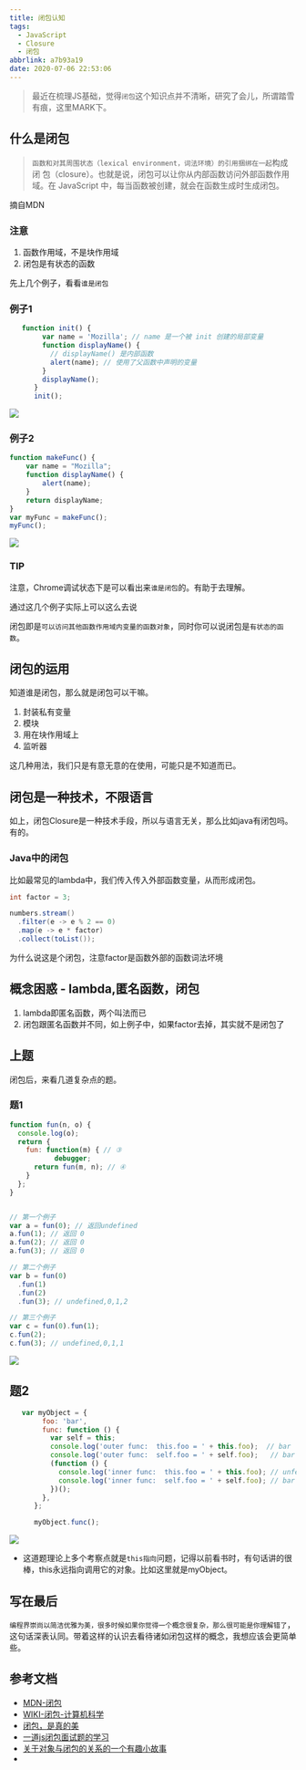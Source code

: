 ```yaml
---
title: 闭包认知
tags:
  - JavaScript
  - Closure
  - 闭包
abbrlink: a7b93a19
date: 2020-07-06 22:53:06
---
```


> 最近在梳理JS基础，觉得`闭包`这个知识点并不清晰，研究了会儿，所谓踏雪有痕，这里MARK下。


## 什么是闭包

> `函数和对其周围状态（lexical environment，词法环境）的引用捆绑在一起`构成 闭 包（closure）。也就是说，闭包可以让你从内部函数访问外部函数作用域。在 JavaScript 中，每当函数被创建，就会在函数生成时生成闭包。

摘自MDN

### 注意
1. 函数作用域，不是块作用域
2. 闭包是有状态的函数


先上几个例子，看看`谁是闭包`

### 例子1
```js
   function init() {
        var name = 'Mozilla'; // name 是一个被 init 创建的局部变量
        function displayName() {
          // displayName() 是内部函数
          alert(name); // 使用了父函数中声明的变量
        }
        displayName();
      }
      init();
```

![](https://static.1991421.cn/2020/2020-07-09-223621.jpeg)


### 例子2

```js
function makeFunc() {
    var name = "Mozilla";
    function displayName() {
        alert(name);
    }
    return displayName;
}
var myFunc = makeFunc();
myFunc();
```

![](https://static.1991421.cn/2020/2020-07-09-224053.jpeg)

### TIP
注意，Chrome调试状态下是可以看出来`谁是闭包`的。有助于去理解。

通过这几个例子实际上可以这么去说

闭包即是`可以访问其他函数作用域内变量的函数对象`，同时你可以说闭包是`有状态的函数`。


## 闭包的运用

知道谁是闭包，那么就是闭包可以干嘛。


1. 封装私有变量
2. 模块
3. 用在块作用域上   
4. 监听器


这几种用法，我们只是有意无意的在使用，可能只是不知道而已。


## 闭包是一种技术，不限语言

如上，闭包Closure是一种技术手段，所以与语言无关，那么比如java有闭包吗。有的。


### Java中的闭包
比如最常见的lambda中，我们传入传入外部函数变量，从而形成闭包。

```java
int factor = 3;

numbers.stream()
  .filter(e -> e % 2 == 0)
  .map(e -> e * factor)
  .collect(toList());
```

为什么说这是个闭包，注意factor是函数外部的函数词法坏境


## 概念困惑 - lambda,匿名函数，闭包

1. lambda即匿名函数，两个叫法而已
2. 闭包跟匿名函数并不同，如上例子中，如果factor去掉，其实就不是闭包了

## 上题

闭包后，来看几道复杂点的题。

### 题1


```js
function fun(n, o) { 
  console.log(o);
  return { 
    fun: function(m) { // ③
           debugger;
      return fun(m, n); // ④ 
    }
  };
}


// 第一个例子
var a = fun(0); // 返回undefined
a.fun(1); // 返回 0
a.fun(2); // 返回 0
a.fun(3); // 返回 0

// 第二个例子
var b = fun(0)
  .fun(1)
  .fun(2)
  .fun(3); // undefined,0,1,2

// 第三个例子
var c = fun(0).fun(1);
c.fun(2);
c.fun(3); // undefined,0,1,1


```

![](https://static.1991421.cn/2020/2020-07-10-133720.jpeg)

## 题2

```js
   var myObject = {
        foo: 'bar',
        func: function () {
          var self = this;
          console.log('outer func:  this.foo = ' + this.foo);  // bar
          console.log('outer func:  self.foo = ' + self.foo);   // bar
          (function () {
            console.log('inner func:  this.foo = ' + this.foo); // unfefined
            console.log('inner func:  self.foo = ' + self.foo); // bar
          })();
        },
      };

      myObject.func();
```

![](https://static.1991421.cn/2020/2020-07-10-180753.jpeg)

- 这道题理论上多个考察点就是`this指向`问题，记得以前看书时，有句话讲的很棒，this永远指向调用它的对象。比如这里就是myObject。


## 写在最后

`编程界崇尚以简洁优雅为美，很多时候如果你觉得一个概念很复杂，那么很可能是你理解错了`，这句话深表认同。带着这样的认识去看待诸如闭包这样的概念，我想应该会更简单些。


## 参考文档
- [MDN-闭包](https://developer.mozilla.org/zh-CN/docs/Web/JavaScript/Closures)
- [WIKI-闭包-计算机科学](https://zh.wikipedia.org/wiki/%E9%97%AD%E5%8C%85_(%E8%AE%A1%E7%AE%97%E6%9C%BA%E7%A7%91%E5%AD%A6))
- [闭包，是真的美](https://github.com/prettyEcho/deep-js/issues/4)
- [一道js闭包面试题的学习](https://juejin.im/post/5b783b52f265da433874d88a)
- [关于对象与闭包的关系的一个有趣小故事](关于对象与闭包的关系的一个有趣小故事)
- [](https://zh.wikipedia.org/wiki/%CE%9B%E6%BC%94%E7%AE%97)
